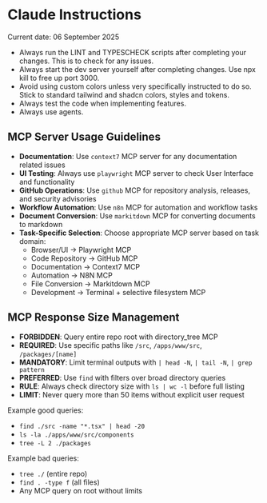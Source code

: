 # Claude Instructions

Current date: 06 September 2025

- Always run the LINT and TYPESCHECK scripts after completing your changes. This is to check for any issues.
- Always start the dev server yourself after completing changes. Use npx kill to free up port 3000.
- Avoid using custom colors unless very specifically instructed to do so. Stick to standard tailwind and shadcn colors, styles and tokens.
- Always test the code when implementing features.
- Always use agents.

## MCP Server Usage Guidelines

- **Documentation**: Use `context7` MCP server for any documentation related issues
- **UI Testing**: Always use `playwright` MCP server to check User Interface and functionality
- **GitHub Operations**: Use `github` MCP for repository analysis, releases, and security advisories
- **Workflow Automation**: Use `n8n` MCP for automation and workflow tasks
- **Document Conversion**: Use `markitdown` MCP for converting documents to markdown
- **Task-Specific Selection**: Choose appropriate MCP server based on task domain:
  - Browser/UI → Playwright MCP
  - Code Repository → GitHub MCP  
  - Documentation → Context7 MCP
  - Automation → N8N MCP
  - File Conversion → Markitdown MCP
  - Development → Terminal + selective filesystem MCP

## MCP Response Size Management

- **FORBIDDEN**: Query entire repo root with directory_tree MCP
- **REQUIRED**: Use specific paths like `/src`, `/apps/www/src`, `/packages/[name]`
- **MANDATORY**: Limit terminal outputs with `| head -N`, `| tail -N`, `| grep pattern`
- **PREFERRED**: Use `find` with filters over broad directory queries
- **RULE**: Always check directory size with `ls | wc -l` before full listing
- **LIMIT**: Never query more than 50 items without explicit user request

Example good queries:
- `find ./src -name "*.tsx" | head -20`
- `ls -la ./apps/www/src/components`
- `tree -L 2 ./packages`

Example bad queries:
- `tree ./` (entire repo)
- `find . -type f` (all files)
- Any MCP query on root without limits